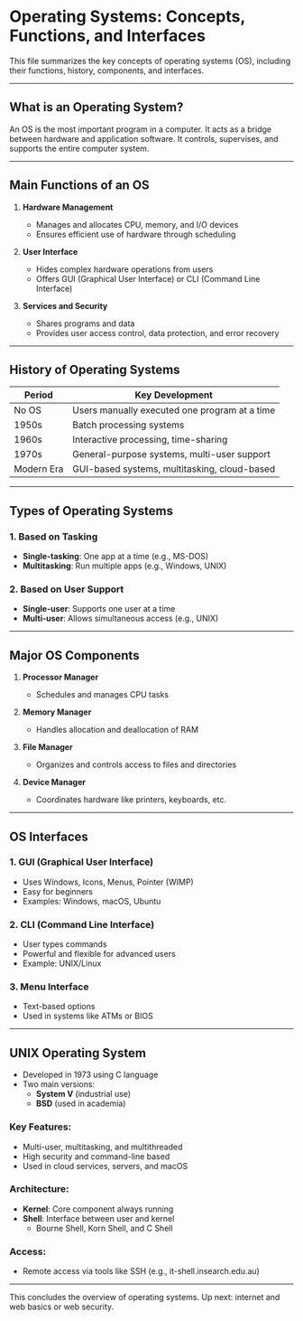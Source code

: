 # Operating Systems: Concepts, Functions, and Interfaces

This file summarizes the key concepts of operating systems (OS), including their functions, history, components, and interfaces.

---

## What is an Operating System?

An OS is the most important program in a computer. It acts as a bridge between hardware and application software. It controls, supervises, and supports the entire computer system.

---

## Main Functions of an OS

1. **Hardware Management**
   - Manages and allocates CPU, memory, and I/O devices
   - Ensures efficient use of hardware through scheduling

2. **User Interface**
   - Hides complex hardware operations from users
   - Offers GUI (Graphical User Interface) or CLI (Command Line Interface)

3. **Services and Security**
   - Shares programs and data
   - Provides user access control, data protection, and error recovery

---

## History of Operating Systems

| Period        | Key Development                               |
|---------------|------------------------------------------------|
| No OS         | Users manually executed one program at a time |
| 1950s         | Batch processing systems                      |
| 1960s         | Interactive processing, time-sharing          |
| 1970s         | General-purpose systems, multi-user support   |
| Modern Era    | GUI-based systems, multitasking, cloud-based  |

---

## Types of Operating Systems

### 1. Based on Tasking
- **Single-tasking**: One app at a time (e.g., MS-DOS)
- **Multitasking**: Run multiple apps (e.g., Windows, UNIX)

### 2. Based on User Support
- **Single-user**: Supports one user at a time
- **Multi-user**: Allows simultaneous access (e.g., UNIX)

---

## Major OS Components

1. **Processor Manager**  
   - Schedules and manages CPU tasks

2. **Memory Manager**  
   - Handles allocation and deallocation of RAM

3. **File Manager**  
   - Organizes and controls access to files and directories

4. **Device Manager**  
   - Coordinates hardware like printers, keyboards, etc.

---

## OS Interfaces

### 1. GUI (Graphical User Interface)
- Uses Windows, Icons, Menus, Pointer (WIMP)
- Easy for beginners
- Examples: Windows, macOS, Ubuntu

### 2. CLI (Command Line Interface)
- User types commands
- Powerful and flexible for advanced users
- Example: UNIX/Linux

### 3. Menu Interface
- Text-based options
- Used in systems like ATMs or BIOS

---

## UNIX Operating System

- Developed in 1973 using C language
- Two main versions:
  - **System V** (industrial use)
  - **BSD** (used in academia)

### Key Features:
- Multi-user, multitasking, and multithreaded
- High security and command-line based
- Used in cloud services, servers, and macOS

### Architecture:
- **Kernel**: Core component always running
- **Shell**: Interface between user and kernel
  - Bourne Shell, Korn Shell, and C Shell

### Access:
- Remote access via tools like SSH (e.g., it-shell.insearch.edu.au)

---

This concludes the overview of operating systems. Up next: internet and web basics or web security.
